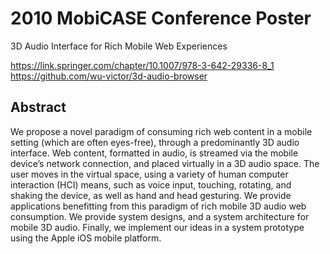 
# 2010 MobiCASE Conference Poster

3D Audio Interface for Rich Mobile Web Experiences

https://link.springer.com/chapter/10.1007/978-3-642-29336-8_1
https://github.com/wu-victor/3d-audio-browser

## Abstract

We propose a novel paradigm of consuming rich web content in a mobile setting (which are often eyes-free), through a predominantly 3D audio interface. Web content, formatted in audio, is streamed via the mobile device’s network connection, and placed virtually in a 3D audio space. The user moves in the virtual space, using a variety of human computer interaction (HCI) means, such as voice input, touching, rotating, and shaking the device, as well as hand and head gesturing. We provide applications benefitting from this paradigm of rich mobile 3D audio web consumption. We provide system designs, and a system architecture for mobile 3D audio. Finally, we implement our ideas in a system prototype using the Apple iOS mobile platform.
